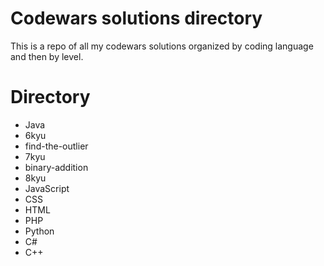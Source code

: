 # Codewars solutions directory

This is a repo of all my codewars solutions organized by coding language and then by level.  

# Directory
* Java
 * 6kyu
  * find-the-outlier
 * 7kyu
  * binary-addition
 * 8kyu
* JavaScript
* CSS
* HTML
* PHP
* Python
* C#
* C++
